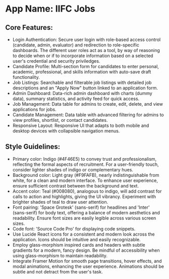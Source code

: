 # **App Name**: IIFC Jobs

## Core Features:

- Login Authentication: Secure user login with role-based access control (candidate, admin, evaluator) and redirection to role-specific dashboards. The different user roles act as a tool, by way of reasoning to decide when or if to incorporate information based on a selected user's credential and security priviledges.
- Candidate Profile: Multi-section form for candidates to enter personal, academic, professional, and skills information with auto-save draft functionality.
- Job Listings: Searchable and filterable job listings with detailed job descriptions and an "Apply Now" button linked to an application form.
- Admin Dashboard: Data-rich admin dashboard with charts (dummy data), summary statistics, and activity feed for quick access.
- Job Management: Data table for admins to create, edit, delete, and view applications for jobs.
- Candidate Management: Data table with advanced filtering for admins to view profiles, shortlist, or contact candidates.
- Responsive Layout: Responsive UI that adapts to both mobile and desktop devices with collapsible navigation menus.

## Style Guidelines:

- Primary color: Indigo (#4F46E5) to convey trust and professionalism, reflecting the formal aspects of recruitment. For a user-friendly touch, consider lighter shades of indigo or complementary hues.
- Background color: Light gray (#F9FAFB), nearly indistinguishable from white, for a clean and modern interface. To enhance user experience, ensure sufficient contrast between the background and text.
- Accent color: Teal (#008080), analogous to indigo, will add contrast for calls to action and highlights, giving the UI vibrancy. Experiment with brighter shades of teal to draw user attention.
- Font pairing: 'Space Grotesk' (sans-serif) for headlines and 'Inter' (sans-serif) for body text, offering a balance of modern aesthetics and readability. Ensure font sizes are easily legible across various screen sizes.
- Code font: 'Source Code Pro' for displaying code snippets.
- Use Lucide React icons for a consistent and modern look across the application. Icons should be intuitive and easily recognizable.
- Employ glass-morphism inspired cards and headers with subtle gradients for a modern, fancy design. Be mindful of accessibility when using glass-morphism to maintain readability.
- Integrate Framer Motion for smooth page transitions, hover effects, and modal animations, enhancing the user experience. Animations should be subtle and not detract from the user's task.